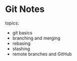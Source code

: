 # Git Notes

topics:

- git basics
- branching and merging
- rebasing
- stashing
- remote branches and GitHub
